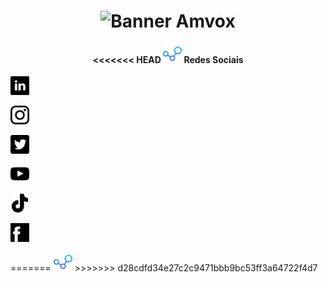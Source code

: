 <h1 align = "center">
    <img src="imgs/Padrão.png" alt="Banner Amvox">
</h1>

<h4 align="center"> 
<<<<<<< HEAD
    <img src="imgs/001-connections.png" alt="Redes sociais" height="30px"> Redes Sociais
</h4>
<p align="center">

<a href="https://br.linkedin.com/company/amvox"><img src="imgs/linkedin.png" height="30px" alt="Siga no Linkedin"></a>

<a href="https://www.instagram.com/amvox_/"> <img src="imgs/instagram.png" alt="Siga no Instagram" height="30px"></a>

<a href="https://twitter.com/amvox_"> <img src="imgs/twitter.png" alt="Siga no twitter" height="30px"></a>

<a href="https://www.youtube.com/user/AmvoxBrasil"> <img src="imgs/youtube.png" height="30px" alt="Increva-se no canal do Youtube"></a>

<a href="https://www.tiktok.com/@amvox_"><img src="imgs/tiktok.png" height="30px" alt="Siga no TikTok"></a>

<a href="https://www.facebook.com/AmvoxBrasil"><img src="imgs/facebook.png" alt="Siga no Facebook" height="30px"></a>
</p>
=======
    <img src="imgs/001-connections.png" alt="Redes sociais" height="30px">
</h4>
>>>>>>> d28cdfd34e27c2c9471bbb9bc53ff3a64722f4d7
